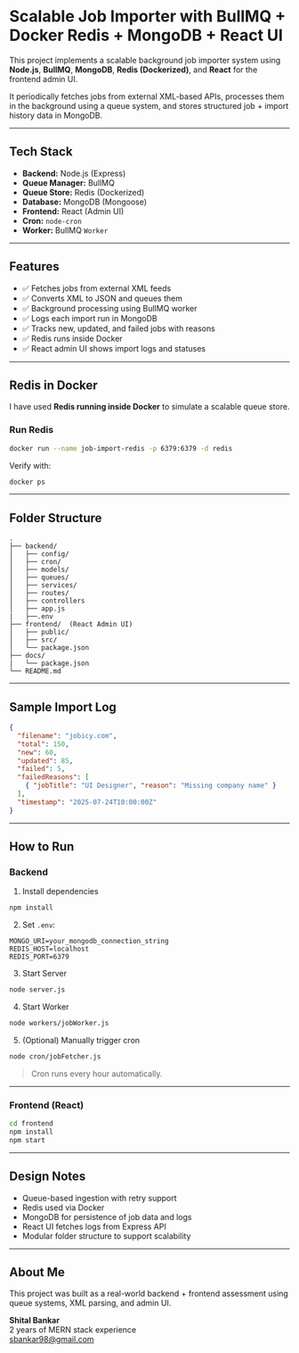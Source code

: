 
#  Scalable Job Importer with BullMQ + Docker Redis + MongoDB + React UI

This project implements a scalable background job importer system using **Node.js**, **BullMQ**, **MongoDB**, **Redis (Dockerized)**, and **React** for the frontend admin UI.

It periodically fetches jobs from external XML-based APIs, processes them in the background using a queue system, and stores structured job + import history data in MongoDB.

---

## Tech Stack

- **Backend:** Node.js (Express)
- **Queue Manager:** BullMQ
- **Queue Store:** Redis (Dockerized)
- **Database:** MongoDB (Mongoose)
- **Frontend:** React (Admin UI)
- **Cron:** `node-cron`
- **Worker:** BullMQ `Worker`

---

## Features

- ✅ Fetches jobs from external XML feeds
- ✅ Converts XML to JSON and queues them
- ✅ Background processing using BullMQ worker
- ✅ Logs each import run in MongoDB
- ✅ Tracks new, updated, and failed jobs with reasons
- ✅ Redis runs inside Docker
- ✅ React admin UI shows import logs and statuses

---

## Redis in Docker

I have used **Redis running inside Docker** to simulate a scalable queue store.

### Run Redis

```bash
docker run --name job-import-redis -p 6379:6379 -d redis
```

Verify with:

```bash
docker ps
```

---

## Folder Structure

```
.
├── backend/
│   ├── config/
│   ├── cron/
│   ├── models/
│   ├── queues/
│   ├── services/
│   ├── routes/
│   ├── controllers
│   ├── app.js
|   ├──.env
├── frontend/  (React Admin UI)
│   ├── public/
│   ├── src/
│   └── package.json
├── docs/
|   └── package.json
└── README.md
```

---

## Sample Import Log

```json
{
  "filename": "jobicy.com",
  "total": 150,
  "new": 60,
  "updated": 85,
  "failed": 5,
  "failedReasons": [
    { "jobTitle": "UI Designer", "reason": "Missing company name" }
  ],
  "timestamp": "2025-07-24T10:00:00Z"
}
```

---

## How to Run

### Backend

1. Install dependencies

```bash
npm install
```

2. Set `.env`:

```env
MONGO_URI=your_mongodb_connection_string
REDIS_HOST=localhost
REDIS_PORT=6379
```

3. Start Server

```bash
node server.js
```

4. Start Worker

```bash
node workers/jobWorker.js
```

5. (Optional) Manually trigger cron

```bash
node cron/jobFetcher.js
```

> Cron runs every hour automatically.

---

### Frontend (React)

```bash
cd frontend
npm install
npm start
```

---

## Design Notes

- Queue-based ingestion with retry support
- Redis used via Docker
- MongoDB for persistence of job data and logs
- React UI fetches logs from Express API
- Modular folder structure to support scalability

---

## About Me

This project was built as a real-world backend + frontend assessment using queue systems, XML parsing, and admin UI.

**Shital Bankar**  
2 years of MERN stack experience  
sbankar98@gmail.com

